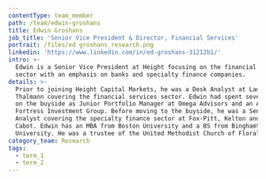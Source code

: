 ```yaml
---
contentType: team_member
path: /team/edwin-groshans
title: Edwin Groshans
job_title: 'Senior Vice President & Director, Financial Services'
portrait: /files/ed groshans_research.png
linkedin: 'https://www.linkedin.com/in/ed-groshans-31212b1/'
intro: >-
  Edwin is a Senior Vice President at Height focusing on the financial services
  sector with an emphasis on banks and specialty finance companies.
details: >-
  Prior to joining Height Capital Markets, he was a Desk Analyst at Ladenburg
  Thalmann covering the financial services sector. Edwin had spent several years
  on the buyside as Junior Portfolio Manager at Omega Advisors and an Analyst at
  Fortress Investment Group. Before moving to the buyside, he was a Senior
  Analyst covering the specialty finance sector at Fox-Pitt, Kelton and Moors &
  Cabot. Edwin has an MBA from Boston University and a BS from Binghamton
  University. He was a trustee of the United Methodist Church of Floral Park.
category_team: Research
tags:
  - term_1
  - term_2
---
```


